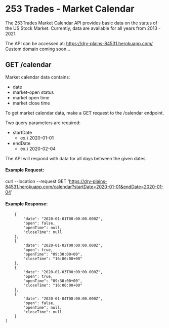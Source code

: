 # 253 Trades - Market Calendar 

The 253Trades Market Calendar API provides basic data on the status of the US Stock Market. Currently, data are available for all years from 2013 - 2021.

The API can be accessed at: https://dry-plains-84531.herokuapp.com/
Custom domain coming soon...

## GET /calendar 

Market calendar data contains: 
- date
- market-open status 
- market open time 
- market close time 


To get market calendar data, make a GET request to the /calendar endpoint. 

Two query parameters are required:
- startDate 
    - ex.) 2020-01-01 
- endDate
    - ex.) 2020-02-04

The API will respond with data for all days between the given dates. 


#### Example Request:

curl --location --request GET 'https://dry-plains-84531.herokuapp.com/calendar?startDate=2020-01-01&endDate=2020-01-04'

#### Example Response: 
```[
    {
        "date": "2020-01-01T00:00:00.000Z",
        "open": false,
        "openTime": null,
        "closeTime": null
    },
    {
        "date": "2020-01-02T00:00:00.000Z",
        "open": true,
        "openTime": "09:30:00+00",
        "closeTime": "16:00:00+00"
    },
    {
        "date": "2020-01-03T00:00:00.000Z",
        "open": true,
        "openTime": "09:30:00+00",
        "closeTime": "16:00:00+00"
    },
    {
        "date": "2020-01-04T00:00:00.000Z",
        "open": false,
        "openTime": null,
        "closeTime": null
    }
]
```
